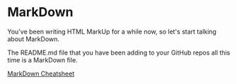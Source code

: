 # MarkDown

You've been writing HTML MarkUp for a while now, so let's start talking about MarkDown.

The README.md file that you have been adding to your GitHub repos all this time is a MarkDown file.

[MarkDown Cheatsheet](https://github.com/adam-p/markdown-here/wiki/Markdown-Cheatsheet)